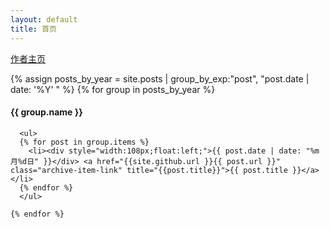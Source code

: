```yaml
---
layout: default
title: 首页
---
```


[作者主页](https://github.com/angryLid/angrylid.github.io)


<div class="archive">
  <div class="timeline" id="timeline">
    {% assign posts_by_year = site.posts | group_by_exp:"post", "post.date | date: '%Y' " %}
    {% for group in posts_by_year %}
      <div class="archive-title">
        <h4 class="archive-year">{{ group.name }}</h4>
      </div>

      <ul>
      {% for post in group.items %}
        <li><div style="width:108px;float:left;">{{ post.date | date: "%m月%d日" }}</div> <a href="{{site.github.url }}{{ post.url }}" class="archive-item-link" title="{{post.title}}">{{ post.title }}</a></li>
      {% endfor %}
      </ul>

    {% endfor %}
  </div>
</div>
